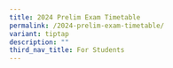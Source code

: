 ```yaml
---
title: 2024 Prelim Exam Timetable
permalink: /2024-prelim-exam-timetable/
variant: tiptap
description: ""
third_nav_title: For Students
---
```

